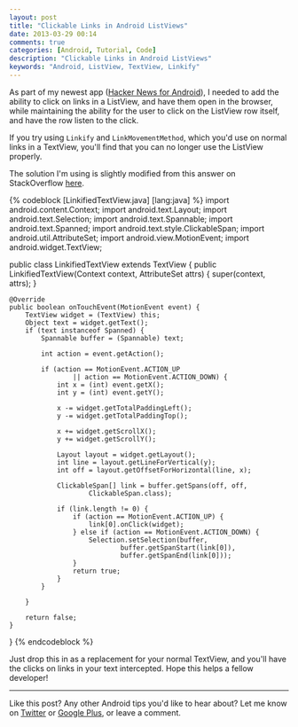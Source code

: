 ```yaml
---
layout: post
title: "Clickable Links in Android ListViews"
date: 2013-03-29 00:14
comments: true
categories: [Android, Tutorial, Code]
description: "Clickable Links in Android ListViews"
keywords: "Android, ListView, TextView, Linkify"
---
```


As part of my newest app ([Hacker News for Android](https://play.google.com/store/apps/details?id=com.evans.hackernews)), I needed to add the ability to click on links in a ListView, and have them open in the browser, while maintaining the ability for the user to click on the ListView row itself, and have the row listen to the click. 

If you try using `Linkify` and `LinkMovementMethod`, which you'd use on normal links in a TextView, you'll find that you can no longer use the ListView properly. 

<!-- more -->

The solution I'm using is slightly modified from this answer on StackOverflow [here](http://stackoverflow.com/a/7327332/458603).

{% codeblock [LinkifiedTextView.java] [lang:java] %}
import android.content.Context;
import android.text.Layout;
import android.text.Selection;
import android.text.Spannable;
import android.text.Spanned;
import android.text.style.ClickableSpan;
import android.util.AttributeSet;
import android.view.MotionEvent;
import android.widget.TextView;

public class LinkifiedTextView extends TextView {
	public LinkifiedTextView(Context context, AttributeSet attrs) {
		super(context, attrs);
	}

	@Override
	public boolean onTouchEvent(MotionEvent event) {
		TextView widget = (TextView) this;
		Object text = widget.getText();
		if (text instanceof Spanned) {
			Spannable buffer = (Spannable) text;

			int action = event.getAction();

			if (action == MotionEvent.ACTION_UP
					|| action == MotionEvent.ACTION_DOWN) {
				int x = (int) event.getX();
				int y = (int) event.getY();

				x -= widget.getTotalPaddingLeft();
				y -= widget.getTotalPaddingTop();

				x += widget.getScrollX();
				y += widget.getScrollY();

				Layout layout = widget.getLayout();
				int line = layout.getLineForVertical(y);
				int off = layout.getOffsetForHorizontal(line, x);

				ClickableSpan[] link = buffer.getSpans(off, off,
						ClickableSpan.class);

				if (link.length != 0) {
					if (action == MotionEvent.ACTION_UP) {
						link[0].onClick(widget);
					} else if (action == MotionEvent.ACTION_DOWN) {
						Selection.setSelection(buffer,
								buffer.getSpanStart(link[0]),
								buffer.getSpanEnd(link[0]));
					}
					return true;
				}
			}

		}

		return false;
	}
}
{% endcodeblock %}

Just drop this in as a replacement for your normal TextView, and you'll have the clicks on links in your text intercepted. Hope this helps a fellow developer!

---
Like this post? Any other Android tips you'd like to hear about? Let me know on [Twitter](https://twitter.com/m_evans10) or [Google Plus](https://plus.google.com/114052868601022948953/posts), or leave a comment.

